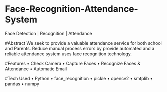 # Face-Recognition-Attendance-System
Face Detection | Recognition | Attendance

#Abstract
We seek to provide a valuable attendance service for both school and Parents. Reduce manual process errors by provide automated and a reliable attendance system uses face recognition technology.

#Features 
•	Check Camera
•	Capture Faces
•	Recognize Faces & Attendance
•	Automatic Email


#Tech Used
•	Python
•	face_recognition
•	pickle
•	opencv2
•	smtplib
•	pandas
•	numpy

